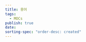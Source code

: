 ```yaml
---
title: 용어
tags:
  - MOCs
publish: true
date: 
sorting-spec: "order-desc: created"
---
```


```folder-index-content

```
